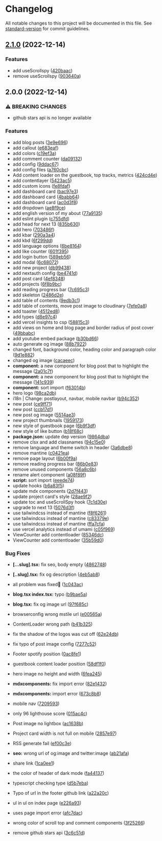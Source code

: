 # Changelog

All notable changes to this project will be documented in this file. See [standard-version](https://github.com/conventional-changelog/standard-version) for commit guidelines.

## [2.1.0](https://github.com/tszhong0411/honghong.me/compare/v2.0.0...v2.1.0) (2022-12-14)


### Features

* add useScrollspy ([420baac](https://github.com/tszhong0411/honghong.me/commit/420baacf7d0319a79c2a01586fb0f9711e872a09))
* remove useScrollspy ([903640a](https://github.com/tszhong0411/honghong.me/commit/903640a64c63efad3ee8d879dec56a12655b48a6))

## 2.0.0 (2022-12-14)


### ⚠ BREAKING CHANGES

* github stars api is no longer available

### Features

* add blog posts ([3e9e696](https://github.com/tszhong0411/honghong.me/commit/3e9e696ec6bef85849c01c4cf9201f2cb0a17976))
* add callout ([e683eaf](https://github.com/tszhong0411/honghong.me/commit/e683eafd679641e3380643d99fe39f522af93382))
* add colors ([c19ef3a](https://github.com/tszhong0411/honghong.me/commit/c19ef3a045036940f7cd4f9b58720da1b6c9f061))
* add comment counter ([da09132](https://github.com/tszhong0411/honghong.me/commit/da09132c1ee50db7c622ca4f51e94e7d1c39b9f7))
* add config ([9ddac67](https://github.com/tszhong0411/honghong.me/commit/9ddac67c8717dab56c04829cb2b25fbd1b2f543e))
* add config files ([a760cbc](https://github.com/tszhong0411/honghong.me/commit/a760cbc32545d201e421da697c519627ed9e2368))
* Add content loader on the guestbook, top tracks, metrics ([424cd4e](https://github.com/tszhong0411/honghong.me/commit/424cd4e3bcd0ca5b356ab822933424c9e41040b5))
* add contentlayer ([5423ac5](https://github.com/tszhong0411/honghong.me/commit/5423ac58c98e4eeb02c7f2333f9a7c5b9f77b65b))
* add custom icons ([fe8fdaf](https://github.com/tszhong0411/honghong.me/commit/fe8fdaf93b010b67d428ceacd8f2d6d0a5baec19))
* add dashboard card ([bac97e3](https://github.com/tszhong0411/honghong.me/commit/bac97e323d8e7bcf21b31fc4eeaf69f6b2b33ff9))
* add dashboard card ([4babb64](https://github.com/tszhong0411/honghong.me/commit/4babb64a2ef90d16600f519caa5539e609dfc428))
* add dashboard card ([ac0d3f8](https://github.com/tszhong0411/honghong.me/commit/ac0d3f8daa289bd732db56cec799ca3ce92445cb))
* add dropdown ([ae8f9ce](https://github.com/tszhong0411/honghong.me/commit/ae8f9ceba7d65dcc061cfbba050e4200a14381ca))
* add english version of my about ([77a9135](https://github.com/tszhong0411/honghong.me/commit/77a913592d432294a7a2b0e052821cf921e59f1e))
* add eslint plugin ([c755dfd](https://github.com/tszhong0411/honghong.me/commit/c755dfda9b3035bf35e8747a9307d82d2d82adcf))
* add head for next 13 ([835b630](https://github.com/tszhong0411/honghong.me/commit/835b630f8764677fe184bfacedecdbd170653b05))
* add hero ([703486f](https://github.com/tszhong0411/honghong.me/commit/703486fbd5849accb1975db0d27ddcb2e4ce4d52))
* add kbar ([290a3a4](https://github.com/tszhong0411/honghong.me/commit/290a3a4f4970ca292bec5a7e908c31e5315afcd1))
* add kbd ([6f299dd](https://github.com/tszhong0411/honghong.me/commit/6f299ddaea0229767ec8943807626cb5681a9003))
* add language options ([6be8164](https://github.com/tszhong0411/honghong.me/commit/6be8164ac17131225d99d5f28274607d27c29a47))
* add like counter ([601f395](https://github.com/tszhong0411/honghong.me/commit/601f3958a601252d92fd0aaa50b4cfe78f86d07c))
* add login button ([589eb56](https://github.com/tszhong0411/honghong.me/commit/589eb56ac8aeb4165ace306f6a15b2b9d5aacab5))
* add modal ([6c68072](https://github.com/tszhong0411/honghong.me/commit/6c68072698d3ebf59ce632b07587847ed7526caf))
* add new project ([db99438](https://github.com/tszhong0411/honghong.me/commit/db9943832343ba8439eebec362e2519a7dbf94bc))
* add nextauth config ([be4741d](https://github.com/tszhong0411/honghong.me/commit/be4741d48231b53c572979a0d2c2a11c219101c5))
* add post card ([4ef8348](https://github.com/tszhong0411/honghong.me/commit/4ef83485469316f978710e1577e928d841b4443a))
* add projects ([6f8b9bc](https://github.com/tszhong0411/honghong.me/commit/6f8b9bcc870771d9d832a28c1fa542e5e1bdc753))
* add reading progress bar ([7c695c3](https://github.com/tszhong0411/honghong.me/commit/7c695c32ffbced28ebfc094cb7808f670e74041a))
* add skeleton ([2486d2e](https://github.com/tszhong0411/honghong.me/commit/2486d2e7a20a79997aac9699f36a8672f1a69ca9))
* add table of contents ([9edb3c1](https://github.com/tszhong0411/honghong.me/commit/9edb3c175e51223e8d1361c13658cde4355c960a))
* add table of contents, move post image to cloudinary ([7efe0a8](https://github.com/tszhong0411/honghong.me/commit/7efe0a89b202d7a9f75203f72e9c8a86526f0c95))
* add toaster ([4512ed8](https://github.com/tszhong0411/honghong.me/commit/4512ed8b31f42c1df1cfd059ef2b614eec6286c2))
* add types ([d8e97c4](https://github.com/tszhong0411/honghong.me/commit/d8e97c42711a5ef766829b0b18e14b9eba8d8b27))
* add vercel insights to csp ([58815c3](https://github.com/tszhong0411/honghong.me/commit/58815c360195b36e4090a25b9cfb04506220fa9a))
* add views on home and blog page and border radius of post cover ([49bbabc](https://github.com/tszhong0411/honghong.me/commit/49bbabcf32c5d37c733194005a1755217bf4ce35))
* add youtube embed package ([b30bd66](https://github.com/tszhong0411/honghong.me/commit/b30bd66a1669c95abe89f5e7a341b35743c3c98e))
* auto generate og image ([88b7922](https://github.com/tszhong0411/honghong.me/commit/88b79225ddbce9feccad5524bfc9f17b6d7c8fc7))
* changed font, background color, heading color and paragraph color ([9d1e882](https://github.com/tszhong0411/honghong.me/commit/9d1e8821830db263d3cacc5013faf21249b0f263))
* changed og image ([cacaeec](https://github.com/tszhong0411/honghong.me/commit/cacaeec829d632b39715010c0a0d3641d45cd10c))
* **component:** a new component for blog post that to highlight the message ([2a01c7f](https://github.com/tszhong0411/honghong.me/commit/2a01c7f042e5e2c49bfab027811eee2c8159f6ba))
* **component:** a new component for blog post that to highlight the message ([141c939](https://github.com/tszhong0411/honghong.me/commit/141c939c6acd871011d9ea18ac4c99f82277a5e2))
* **component:** sort import ([f63014b](https://github.com/tszhong0411/honghong.me/commit/f63014bec9b40b2d96e0105ba606e7b7738533ae))
* hero logo ([98ca2db](https://github.com/tszhong0411/honghong.me/commit/98ca2dbd06c79154d152e42df82d28f112753da2))
* i18n | Change: postlayout, navbar, mobile navbar ([b94c352](https://github.com/tszhong0411/honghong.me/commit/b94c352cc4acf3665f3d4c04de0d448c076c9baa))
* new post ([ce9ff71](https://github.com/tszhong0411/honghong.me/commit/ce9ff71e4a5a1796c8830661ecde53b1ca8ae736))
* new post ([ccb17d1](https://github.com/tszhong0411/honghong.me/commit/ccb17d1e8dd8e5400b4fa69c5feca22df99f842f))
* new post og image ([5514ae3](https://github.com/tszhong0411/honghong.me/commit/5514ae3120b0dfc05dbce43fc55b60562c9047aa))
* new project thumbnails ([1959173](https://github.com/tszhong0411/honghong.me/commit/1959173dbb50f206ef0a3c3911d2cff92acc3474))
* new style of guestbook page ([6b9f3df](https://github.com/tszhong0411/honghong.me/commit/6b9f3df87872079eb08073ee1b5aed828d7cd0f1))
* new style of like button ([b18f68c](https://github.com/tszhong0411/honghong.me/commit/b18f68c9fce4e145b2675bc2751469091eb6c049))
* **package.json:** update dep version ([9864dba](https://github.com/tszhong0411/honghong.me/commit/9864dba38371d4a257dc5da705674ca6cb7df5ba))
* remove clsx and add classnames ([94c15e0](https://github.com/tszhong0411/honghong.me/commit/94c15e0d717c0eaf3840f0b76d446d2815ed3414))
* remove language and theme switch in header ([3a6dbe8](https://github.com/tszhong0411/honghong.me/commit/3a6dbe8ef73580cf100161c7251f5924a28efd84))
* remove mantine ([c0421ea](https://github.com/tszhong0411/honghong.me/commit/c0421ea87ae6f679ac8c2ed58b35b7b85be00095))
* remove page layout ([6b00f9a](https://github.com/tszhong0411/honghong.me/commit/6b00f9a435e752acda7f800f6b26ddf09c51bacd))
* remove reading progress bar ([86b0e83](https://github.com/tszhong0411/honghong.me/commit/86b0e83804d99e8161e2307d2ba7cb96beca39b3))
* remove unused components ([56a8c6b](https://github.com/tszhong0411/honghong.me/commit/56a8c6bf91cd13546d8ca436c3892a15dd38d813))
* rename alert component ([a08f89f](https://github.com/tszhong0411/honghong.me/commit/a08f89f9de5fe31f212fd412fedf281a652ea1f0))
* **script:** sort import ([eeede74](https://github.com/tszhong0411/honghong.me/commit/eeede74d28e0b37f5bb9e6c9b1a6bae1f0b9b3c6))
* update hooks ([b6a83f5](https://github.com/tszhong0411/honghong.me/commit/b6a83f5785f3556022d85b7ddd0015f77aaefab3))
* update mdx components ([2d7f443](https://github.com/tszhong0411/honghong.me/commit/2d7f4438e33e7626f1aee3a3999d4b9772ce4573))
* update project card's style ([28ae9f2](https://github.com/tszhong0411/honghong.me/commit/28ae9f2238607a3132b5f9f2ca0c7b843bc33251))
* update toc and useScrollSpy hook ([7c1d30e](https://github.com/tszhong0411/honghong.me/commit/7c1d30ea0ff76bcc0a8350847cc129216de4e36f))
* upgrade to next 13 ([5076d3f](https://github.com/tszhong0411/honghong.me/commit/5076d3f3d3d2a016f758cafd07c092e856c7200a))
* use tailwindcss instead of mantine ([f8f6261](https://github.com/tszhong0411/honghong.me/commit/f8f626151c4fb6a3381abf06a24f70c43b8a9eaa))
* use tailwindcss instead of mantine ([c83379e](https://github.com/tszhong0411/honghong.me/commit/c83379ebf97fbbb3716c905247e1708a9dbb3f6c))
* use tailwindcss instead of mantine ([ffa7cfa](https://github.com/tszhong0411/honghong.me/commit/ffa7cfa2fb91af77313d915201e48c405cbce534))
* use vercel analytics instead of umami ([c05f969](https://github.com/tszhong0411/honghong.me/commit/c05f969ea4dc8a59b25f0382849175f31eee25a2))
* ViewCounter add contentloader ([85346dc](https://github.com/tszhong0411/honghong.me/commit/85346dc1b32cfc76d2b62de5f40a7dbdb586322a))
* ViewCounter add contentloader ([35b59d0](https://github.com/tszhong0411/honghong.me/commit/35b59d095a9846b0c63b0969b9671b0f02aeb5e7))


### Bug Fixes

* **[...slug].tsx:** fix seo, body empty ([4862748](https://github.com/tszhong0411/honghong.me/commit/4862748e49f3025e768e6ab098717dc0ee7a897d))
* **[..slug].tsx:** fix og description ([4eb5ab8](https://github.com/tszhong0411/honghong.me/commit/4eb5ab86f38cc383f2597a395cce20c91f0fd5c6))
* all problem was fixed🎉 ([1c043ac](https://github.com/tszhong0411/honghong.me/commit/1c043ac602414839f08480b1108e7d67968a3559))
* **blog.tsx index.tsx:** typo ([b9bae5a](https://github.com/tszhong0411/honghong.me/commit/b9bae5a998cdd7a5a88384116a82019e8f6b55c1))
* **blog.tsx:** fix og image url ([97f685c](https://github.com/tszhong0411/honghong.me/commit/97f685c25ee374704044037310c7ea6b04b98031))
* browserconfig wrong mstile url ([e00565a](https://github.com/tszhong0411/honghong.me/commit/e00565a7dbd59b0d3ba5114b5f591bed2b6aaf41))
* ContentLoader wrong path ([b41b325](https://github.com/tszhong0411/honghong.me/commit/b41b32599742cb0e0aa4fe29d929a741df19a8d2))
* fix the shadow of the logos was cut off ([62e24db](https://github.com/tszhong0411/honghong.me/commit/62e24db1340ebe34a663121da631834d2deeb18b))
* fix typo of post image config ([7277c52](https://github.com/tszhong0411/honghong.me/commit/7277c52d677f77c7e864b6c602c869351574d7e5))
* Footer spotify position ([0ac8fe1](https://github.com/tszhong0411/honghong.me/commit/0ac8fe1b7787b749fd084fc18bd5f8eeb2cb613e))
* guestbook content loader position ([58df1f0](https://github.com/tszhong0411/honghong.me/commit/58df1f0fb8ecb6067dea3b8cd1ec89307926d988))
* hero image no height and width ([6fea245](https://github.com/tszhong0411/honghong.me/commit/6fea245fe731858252a3567b8e2e88ae62c170d4))
* **mdxcomponents:** fix import error ([82e1432](https://github.com/tszhong0411/honghong.me/commit/82e1432ae42609087c904eee95397a34c35a9a8f))
* **mdxcomponents:** import error ([673c8b8](https://github.com/tszhong0411/honghong.me/commit/673c8b855a859e04ed94921e2e61600b6aecfc0c))
* mobile nav ([7209593](https://github.com/tszhong0411/honghong.me/commit/7209593aeb1b01e2ff1ad5d95622eac0cec20a81))
* only 96 lighthouse score ([015ac4c](https://github.com/tszhong0411/honghong.me/commit/015ac4c0822011f710a53114ff3d076174677697))
* Post image no lightbox ([ac1638b](https://github.com/tszhong0411/honghong.me/commit/ac1638b54c174b21541bce8cf7d2c5eec0523980))
* Project card width is not full on mobile ([2857e97](https://github.com/tszhong0411/honghong.me/commit/2857e97275a6d39afcee32f1303c04bbd9067b14))
* RSS generate fail ([ef00c3e](https://github.com/tszhong0411/honghong.me/commit/ef00c3e0795f4d08824d2431ba8772804d0bb95f))
* **seo:** wrong url of og:image and twitter:image ([ab21afa](https://github.com/tszhong0411/honghong.me/commit/ab21afaddfd241ced4e0ae08d52aa67510a4d103))
* share link ([1ca0ee1](https://github.com/tszhong0411/honghong.me/commit/1ca0ee1f8c2bcd6709e5932afc2728574f5984a8))
* the color of header of dark mode ([fa44137](https://github.com/tszhong0411/honghong.me/commit/fa4413723f8be381501ec6446178552376f09223))
* typescript checking type ([d5b7eba](https://github.com/tszhong0411/honghong.me/commit/d5b7eba167c134c14db8e6f3ac786fc290d62adc))
* Typo of url in the footer github link ([a22a20c](https://github.com/tszhong0411/honghong.me/commit/a22a20ca3ca3864ebd16e91512369ec77fbfcb17))
* ul in ul on index page ([e226a93](https://github.com/tszhong0411/honghong.me/commit/e226a9351a1102ca3f9f0d113e9c8de4dc368989))
* uses page import error ([afc7dac](https://github.com/tszhong0411/honghong.me/commit/afc7dac5ea0370c3a3c9dee37abbb1f225dbfea2))
* wrong color of scroll top and comment components ([3f25266](https://github.com/tszhong0411/honghong.me/commit/3f25266008b186a828eef6108abf9e85ac3a3d4c))


* remove github stars api ([3c6c51d](https://github.com/tszhong0411/honghong.me/commit/3c6c51d166cfbe40152a423e2a21f2cbb87784ef))
